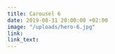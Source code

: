 ```yaml
---
title: Carousel 6
date: 2019-08-31 20:00:00 +02:00
image: "/uploads/hero-6.jpg"
link: 
link_text: 
---
```


